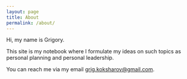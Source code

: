 ```yaml
---
layout: page
title: About
permalink: /about/
---
```


Hi, my name is Grigory.

This site is my notebook where I formulate my ideas on such topics as personal planning and personal leadership.

You can reach me via my email grig.koksharov@gmail.com.
